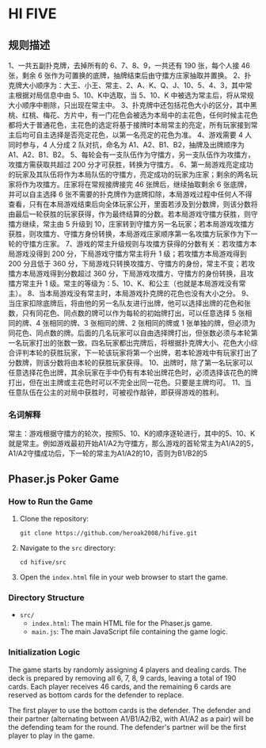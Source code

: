 # HI FIVE
## 规则描述
1、一共五副扑克牌，去掉所有的 6、7、8、9，一共还有 190 张，每个人接 46 张，剩余 6 张作为可置换的底牌，抽牌结束后由守擂方庄家抽取并置换。 
2、扑克牌大小顺序为：大王、小王、常主、2、A、K、Q、J、10、5、4、3，其中常主根据对局信息中由 5、10、K中选取，当 5、10、K 中被选为常主后，将从常规大小顺序中剔除，只出现在常主中。 
3、扑克牌中还包括花色大小的区分，其中黑桃、红桃、梅花、方片中，有一门花色会被选为本局中的主花色，任何时候主花色都将大于普通花色，主花色的选定将基于接牌时本局常主的亮定，所有玩家接到常主后均可自主选择是否亮定花色，以第一名亮定的花色为准。 
4、游戏需要 4 人同时参与，4 人分成 2 队对抗，命名为 A1、A2、B1、B2，抽牌及出牌顺序为 A1、A2、B1、B2。 
5、每轮会有一支队伍作为守擂方，另一支队伍作为攻擂方，攻擂方需获取共超过 200 分才可获胜，转换为守擂方。 
6、第一局游戏亮定成功的玩家及其队伍将作为本局队伍的守擂方，亮定成功的玩家为庄家；剩余的两名玩家将作为攻擂方。庄家将在常规接牌接完 46 张牌后，继续抽取剩余 6 张底牌，并可以自主选择 6 张不需要的扑克牌作为底牌扣除，本局游戏过程中任何人不得查看，只有在本局游戏结束后向全体玩家公开，里面若涉及到分数牌，则该分数将由最后一轮获胜的玩家获得，作为最终结算的分数。若本局游戏守擂方获胜，则守擂方继续，常主由 5 升级到 10，庄家转到守擂方另一名玩家；若本局游戏攻擂方获胜，则攻擂方、守擂方身份转换，本局游戏庄家顺序第一名攻擂方玩家作为下一轮的守擂方庄家。 
7、游戏的常主升级规则与攻擂方获得的分数有关：若攻擂方本局游戏没得到 200 分，下局游戏守擂方常主将升 1 级；若攻擂方本局游戏得到 200 分且低于 360 分，下局游戏只转换攻擂方、守擂方的身份，常主不变；若攻擂方本局游戏得到分数超过 360 分，下局游戏攻擂方、守擂方的身份转换，且攻擂方常主升 1 级。常主的等级为：5、10、K、和公主（也就是本局游戏没有常主）。 
8、当本局游戏没有常主时，本局游戏扑克牌的花色也没有大小之分。 
9、当庄家扣除底牌后，将由他的另一名队友进行出牌，他可以选择出牌的花色和张数，只有同花色、同点数的牌可以作为每轮的初始牌打出，可以任意选择 5 张相同的牌、4 张相同的牌、3 张相同的牌、2 张相同的牌或 1 张单独的牌，但必须为同花色、同点数的牌。后面的几名玩家可以自由选择牌打出，但张数必须与本轮第一名玩家打出的张数一致。四名玩家都出完牌后，将根据扑克牌大小、花色大小综合评判本轮的获胜玩家，下一轮该玩家将第一个出牌，若本轮游戏中有玩家打出了分数牌，则该分数将由本轮的获胜玩家获得。 
10、出牌时，除了第一名玩家可以任意选择花色出牌，其余玩家在手中仍有有本轮出牌花色时，必须选择该花色的牌打出，但在出主牌或主花色时可以不完全出同一花色。只要是主牌均可。 
11、当任意队伍在公主的对局中获胜时，可被视作敲钟，即获得游戏的胜利。

### 名词解释
常主：游戏根据守擂方的轮次，按照5、10、K的顺序逐轮进行，其中的5、10、K就是常主。例如游戏最初开始A1/A2为守擂方，那么游戏的首轮常主为A1/A2的5，A1/A2守擂成功后，下一轮的常主为A1/A2的10，否则为B1/B2的5

## Phaser.js Poker Game

### How to Run the Game

1. Clone the repository:
    ```
    git clone https://github.com/heroak2008/hifive.git
    ```
2. Navigate to the `src` directory:
    ```
    cd hifive/src
    ```
3. Open the `index.html` file in your web browser to start the game.

### Directory Structure

- `src/`
  - `index.html`: The main HTML file for the Phaser.js game.
  - `main.js`: The main JavaScript file containing the game logic.

### Initialization Logic

The game starts by randomly assigning 4 players and dealing cards. The deck is prepared by removing all 6, 7, 8, 9 cards, leaving a total of 190 cards. Each player receives 46 cards, and the remaining 6 cards are reserved as bottom cards for the defender to replace.

The first player to use the bottom cards is the defender. The defender and their partner (alternating between A1/B1/A2/B2, with A1/A2 as a pair) will be the defending team for the round. The defender's partner will be the first player to play in the game.
